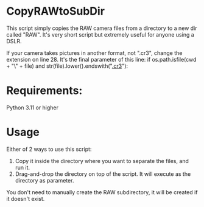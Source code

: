 # CopyRAWtoSubDir
This script simply copies the RAW camera files from a directory to a new dir called "RAW". It's very short script but extremely useful for anyone using a DSLR.

If your camera takes pictures in another format, not ".cr3", change the extension on line 28. It's the final parameter of this line:
if os.path.isfile(cwd + "\\" + file) and str(file).lower().endswith("<ins>.cr3</ins>"):

# Requirements:
Python 3.11 or higher

# Usage
Either of 2 ways to use this script:
1. Copy it inside the directory where you want to separate the files, and run it.
2. Drag-and-drop the directory on top of the script. It will execute as the directory as parameter.

You don't need to manually create the RAW subdirectory, it will be created if it doesn't exist.
